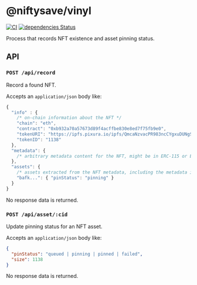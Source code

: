 # @niftysave/vinyl

[![CI](https://github.com/nftstorage/niftysave/actions/workflows/main.yml/badge.svg)](https://github.com/nftstorage/niftysave/actions/workflows/main.yml)
[![dependencies Status](https://status.david-dm.org/gh/nftstorage/niftysave.svg?path=packages%2Fvinyl)](https://david-dm.org/nftstorage/niftysave?path=packages/vinyl)

Process that records NFT existence and asset pinning status.

## API

### `POST /api/record`

Record a found NFT.

Accepts an `application/json` body like:

```js
{
  "info" : {
    /* on-chain information about the NFT */
    "chain": "eth",
    "contract": "0xb932a70a57673d89f4acffbe830e8ed7f75fb9e0",
    "tokenURI": "https://ipfs.pixura.io/ipfs/QmcaNzvacPR983ncCYgxuDUNgSLcdtkdo9gPqNXVYpQ9VH",
    "tokenID": "1138"
  },
  "metadata": {
    /* arbitrary metadata content for the NFT, might be in ERC-115 or ERC-721 if lucky */
  },
  "assets": {
    /* assets extracted from the NFT metadata, including the metadata itself */
    "bafk...": { "pinStatus": "pinning" }
  }
}
```

No response data is returned.

### `POST /api/asset/:cid`

Update pinning status for an NFT asset.

Accepts an `application/json` body like:

```json
{
  "pinStatus": "queued | pinning | pinned | failed",
  "size": 1138
}
```

No response data is returned.
